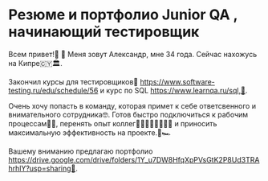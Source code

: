 # Резюме и портфолио Junior QA , начинающий тестировщик
Всем привет!👋 🙌 Меня зовут Александр, мне 34 года. Сейчас нахожусь на Кипре🇨🇾🏛.  

Закончил курсы для тестировщиков💪 https://www.software-testing.ru/edu/schedule/56 и курс по SQL https://www.learnqa.ru/sql,👀.

Очень хочу попасть в команду, которая примет к себе ответсвенного и внимательного сотрудника🤓. Готов быстро подключиться к рабочим процессам🚴‍♀️, перенять опыт коллег🧑‍💼👩‍💻🧑‍💻👨‍💻 и приносить максимальную эффективность на проекте.🚀🏎

Вашему вниманию предлагаю портфолио https://drive.google.com/drive/folders/1Y_u7DW8HfqXpPVsGtK2P8Ud3TRAhrhlY?usp=sharing🙏. 
